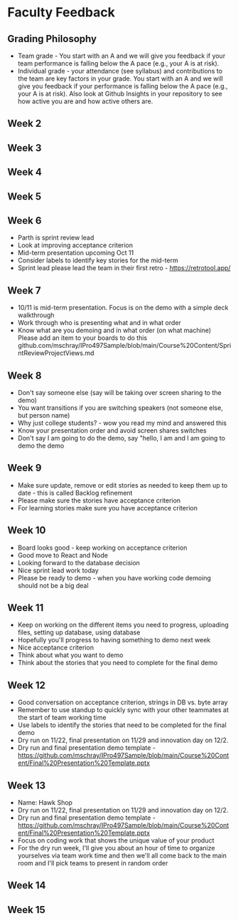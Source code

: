 # Faculty Feedback #

## Grading Philosophy ##
- Team grade - You start with an A and we will give you feedback if your team performance is falling below the A pace (e.g., your A is at risk).
- Individual grade - your attendance (see syllabus) and contributions to the team are key factors in your grade.  You start with an A and we will give you feedback if your performance is falling below the A pace (e.g., your A is at risk).  Also look at Github Insights in your repository to see how active you are and how active others are.

## Week 2 ##

## Week 3 ##

## Week 4 ##

## Week 5 ##

## Week 6 ##
- Parth is sprint review lead
- Look at improving acceptance criterion
- Mid-term presentation upcoming Oct 11
- Consider labels to identify key stories for the mid-term
- Sprint lead please lead the team in their first retro - https://retrotool.app/

## Week 7 ##
- 10/11 is mid-term presentation.  Focus is on the demo with a simple deck walkthrough
- Work through who is presenting what and in what order
- Know what are you demoing and in what order (on what machine)
Please add an item to your boards to do this github.com/mschray/IPro497Sample/blob/main/Course%20Content/SprintReviewProjectViews.md

## Week 8 ##
- Don't say someone else (say <person name> will be taking over screen sharing to the demo)
- You want transitions if you are switching speakers (not someone else, but person name)
- Why just college students? - wow you read my mind and answered this
- Know your presentation order and avoid screen shares switches
- Don't say I am going to do the demo, say "hello, I am <person name> and I am  going to demo the demo

## Week 9 ##
- Make sure update, remove or edit stories as needed to keep them up to date - this is called Backlog refinement
- Please make sure the stories have acceptance criterion
- For learning stories make sure you have acceptance criterion
  
## Week 10 ##
- Board looks good - keep working on acceptance criterion
- Good move to React and Node
- Looking forward to the database decision
- Nice sprint lead work today
- Please be ready to demo - when you have working code demoing should not be a big deal
  
## Week 11 ##
- Keep on working on the different items you need to progress, uploading files, setting up database, using database
- Hopefully you'll progress to having something to demo next week
- Nice acceptance criterion
- Think about what you want to demo
- Think about the stories that you need to complete for the final demo
  
## Week 12 ##
- Good conversation on acceptance criterion, strings in DB vs. byte array
- Remember to use standup to quickly sync with your other teammates at the start of team working time
- Use labels to identify the stories that need to be completed for the final demo
- Dry run on 11/22, final presentation on 11/29 and innovation day on 12/2.
- Dry run and final presentation demo template - https://github.com/mschray/IPro497Sample/blob/main/Course%20Content/Final%20Presentation%20Template.pptx  

## Week 13 ##
  - Name: Hawk Shop
- Dry run on 11/22, final presentation on 11/29 and innovation day on 12/2.
- Dry run and final presentation demo template - https://github.com/mschray/IPro497Sample/blob/main/Course%20Content/Final%20Presentation%20Template.pptx
- Focus on coding work that shows the unique value of your product
- For the dry run week, I'll give you about an hour of time to organize yourselves via team work time and then we'll all come back to the main room and I'll pick teams to present in random order

## Week 14 ##

## Week 15 ##
